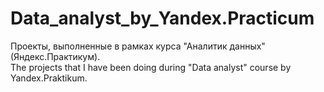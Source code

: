 # Data_analyst_by_Yandex.Practicum
Проекты, выполненные в рамках курса "Аналитик данных" (Яндекс.Практикум).  
The projects that I have been doing during "Data analyst" course by Yandex.Praktikum.
